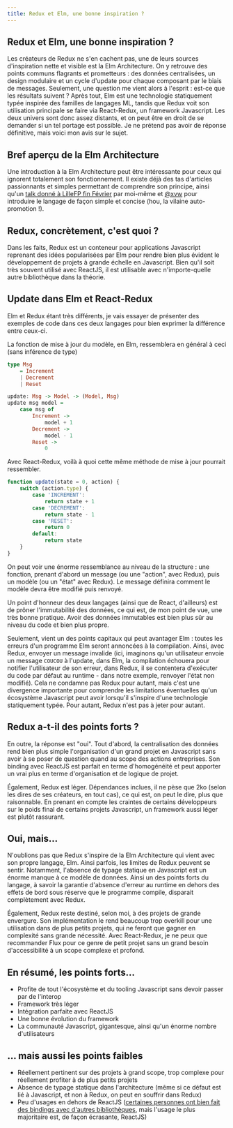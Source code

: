 ```yaml
---
title: Redux et Elm, une bonne inspiration ?
---
```


## Redux et Elm, une bonne inspiration ?

Les créateurs de Redux ne s'en cachent pas, une de leurs sources d'inspiration nette et visible est la Elm Architecture. On y retrouve des points communs flagrants et prometteurs : des données centralisées, un design modulaire et un cycle d'update pour chaque composant par le biais de messages. Seulement, une question me vient alors à l'esprit : est-ce que les résultats suivent ? Après tout, Elm est une technologie statiquement typée inspirée des familles de langages ML, tandis que Redux voit son utilisation principale se faire via React-Redux, un framework Javascript. Les deux univers sont donc assez distants, et on peut être en droit de se demander si un tel portage est possible. Je ne prétend pas avoir de réponse définitive, mais voici mon avis sur le sujet.

## Bref aperçu de la Elm Architecture

Une introduction à la Elm Architecture peut être intéressante pour ceux qui ignorent totalement son fonctionnement. Il existe déjà des tas d'articles passionnants et simples permettant de comprendre son principe, ainsi qu'un [talk donné à LilleFP fin Février](https://www.youtube.com/watch?v=rVZRCXutfng&t=10s&ab_channel=LilleFP) par moi-même et [@xvw](https://github.com/xvw) pour introduire le langage de façon simple et concise (hou, la vilaine auto-promotion !).

## Redux, concrètement, c'est quoi ?

Dans les faits, Redux est un conteneur pour applications Javascript reprenant des idées popularisées par Elm pour rendre bien plus évident le développement de projets à grande échelle en Javascript. Bien qu'il soit très souvent utilisé avec ReactJS, il est utilisable avec n'importe-quelle autre bibliothèque dans la théorie.

## Update dans Elm et React-Redux

Elm et Redux étant très différents, je vais essayer de présenter des exemples de code dans ces deux langages pour bien exprimer la différence entre ceux-ci.

La fonction de mise à jour du modèle, en Elm, ressemblera en général à ceci (sans inférence de type)

```haskell
type Msg
	= Increment
	| Decrement
	| Reset

update: Msg -> Model -> (Model, Msg)
update msg model =
	case msg of
		Increment ->
			model + 1
		Decrement ->
			model - 1
		Reset ->
			0
```

Avec React-Redux, voilà à quoi cette même méthode de mise à jour pourrait ressembler.

```javascript
function update(state = 0, action) {
	switch (action.type) {
    	case 'INCREMENT':
      		return state + 1
    	case 'DECREMENT':
    		return state - 1
     	case 'RESET':
      		return 0
      	default:
        	return state
	}
}
```

On peut voir une énorme ressemblance au niveau de la structure : une fonction, prenant d'abord un message (ou une "action", avec Redux), puis un modèle (ou un "état" avec Redux). Le message définira comment le modèle devra être modifié puis renvoyé.

Un point d'honneur des deux langages (ainsi que de React, d'ailleurs) est de prôner l'immutabilité des données, ce qui est, de mon point de vue, une très bonne pratique. Avoir des données immutables est bien plus sûr au niveau du code et bien plus propre.

Seulement, vient un des points capitaux qui peut avantager Elm : toutes les erreurs d'un programme Elm seront annoncées à la compilation. Ainsi, avec Redux, envoyer un message invalide (ici, imaginons qu'un utilisateur envoie un message `COUCOU` à l'update, dans Elm, la compilation échouera pour notifier l'utilisateur de son erreur, dans Redux, il se contentera d'exécuter du code par défaut au runtime - dans notre exemple, renvoyer l'état non modifié). Cela ne condamne pas Redux pour autant, mais c'est une divergence importante pour comprendre les limitations éventuelles qu'un écosystème Javascript peut avoir lorsqu'il s'inspire d'une technologie statiquement typée. Pour autant, Redux n'est pas à jeter pour autant.

## Redux a-t-il des points forts ?

En outre, la réponse est "oui". Tout d'abord, la centralisation des données rend bien plus simple l'organisation d'un grand projet en Javascript sans avoir à se poser de question quand au scope des actions entreprises. Son binding avec ReactJS est parfait en terme d'homogénéité et peut apporter un vrai plus en terme d'organisation et de logique de projet.

Également, Redux est léger. Dépendances inclues, il ne pèse que 2ko (selon les dires de ses créateurs, en tout cas), ce qui est, on peut le dire, plus que raisonnable. En prenant en compte les craintes de certains développeurs sur le poids final de certains projets Javascript, un framework aussi léger est plutôt rassurant.

## Oui, mais...

N'oublions pas que Redux s'inspire de la Elm Architecture qui vient avec son propre langage, Elm. Ainsi parfois, les limites de Redux peuvent se sentir. Notamment, l'absence de typage statique en Javascript est un énorme manque à ce modèle de données. Ainsi un des points forts du langage, à savoir la garantie d'absence d'erreur au runtime en dehors des effets de bord sous réserve que le programme compile, disparait complètement avec Redux.

Également, Redux reste destiné, selon moi, à des projets de grande envergure. Son implémentation le rend beaucoup trop overkill pour une utilisation dans de plus petits projets, qui ne feront que gagner en complexité sans grande nécessité. Avec React-Redux, je ne peux que recommander Flux pour ce genre de petit projet sans un grand besoin d'accessibilité à un scope complexe et profond.

## En résumé, les points forts...

- Profite de tout l'écosystème et du tooling Javascript sans devoir passer par de l'interop
- Framework très léger
- Intégration parfaite avec ReactJS
- Une bonne évolution du framework
- La communauté Javascript, gigantesque, ainsi qu'un énorme nombre d'utilisateurs

## ... mais aussi les points faibles

- Réellement pertinent sur des projets à grand scope, trop complexe pour réellement profiter à de plus petits projets
- Absence de typage statique dans l'architecture (même si ce défaut est lié à Javascript, et non à Redux, on peut en souffrir dans Redux)
- Peu d'usages en dehors de ReactJS ([certaines personnes ont bien fait des bindings avec d'autres bibliothèques](https://github.com/markerikson/react-redux-links/blob/master/redux-without-react.md), mais l'usage le plus majoritaire est, de façon écrasante, ReactJS)